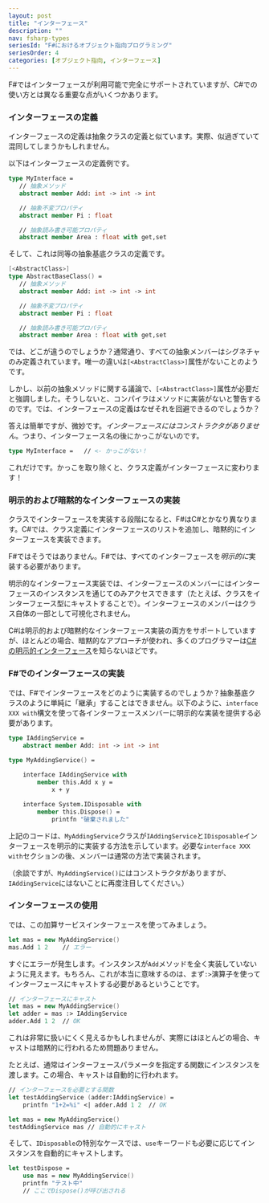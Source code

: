 ```yaml
---
layout: post
title: "インターフェース"
description: ""
nav: fsharp-types
seriesId: "F#におけるオブジェクト指向プログラミング"
seriesOrder: 4
categories: [オブジェクト指向, インターフェース]
---
```


F#ではインターフェースが利用可能で完全にサポートされていますが、C#での使い方とは異なる重要な点がいくつかあります。

### インターフェースの定義

インターフェースの定義は抽象クラスの定義と似ています。実際、似過ぎていて混同してしまうかもしれません。

以下はインターフェースの定義例です。

```fsharp
type MyInterface =
   // 抽象メソッド
   abstract member Add: int -> int -> int

   // 抽象不変プロパティ
   abstract member Pi : float 

   // 抽象読み書き可能プロパティ
   abstract member Area : float with get,set
```

そして、これは同等の抽象基底クラスの定義です。

```fsharp
[<AbstractClass>]
type AbstractBaseClass() =
   // 抽象メソッド
   abstract member Add: int -> int -> int

   // 抽象不変プロパティ
   abstract member Pi : float 

   // 抽象読み書き可能プロパティ
   abstract member Area : float with get,set
```

では、どこが違うのでしょうか？通常通り、すべての抽象メンバーはシグネチャのみ定義されています。唯一の違いは`[<AbstractClass>]`属性がないことのようです。

しかし、以前の抽象メソッドに関する議論で、`[<AbstractClass>]`属性が必要だと強調しました。そうしないと、コンパイラはメソッドに実装がないと警告するのです。では、インターフェースの定義はなぜそれを回避できるのでしょうか？

答えは簡単ですが、微妙です。*インターフェースにはコンストラクタがありません*。つまり、インターフェース名の後にかっこがないのです。

```fsharp
type MyInterface =   // <- かっこがない！
```

これだけです。かっこを取り除くと、クラス定義がインターフェースに変わります！

### 明示的および暗黙的なインターフェースの実装

クラスでインターフェースを実装する段階になると、F#はC#とかなり異なります。C#では、クラス定義にインターフェースのリストを追加し、暗黙的にインターフェースを実装できます。

F#ではそうではありません。F#では、すべてのインターフェースを*明示的に*実装する必要があります。

明示的なインターフェース実装では、インターフェースのメンバーにはインターフェースのインスタンスを通じてのみアクセスできます（たとえば、クラスをインターフェース型にキャストすることで）。インターフェースのメンバーはクラス自体の一部として可視化されません。

C#は明示的および暗黙的なインターフェース実装の両方をサポートしていますが、ほとんどの場合、暗黙的なアプローチが使われ、多くのプログラマーは[C#の明示的インターフェース](https://learn.microsoft.com/ja-jp/dotnet/csharp/programming-guide/interfaces/explicit-interface-implementation)を知らないほどです。


### F#でのインターフェースの実装 ###

では、F#でインターフェースをどのように実装するのでしょうか？抽象基底クラスのように単純に「継承」することはできません。以下のように、`interface XXX with`構文を使って各インターフェースメンバーに明示的な実装を提供する必要があります。

```fsharp
type IAddingService =
    abstract member Add: int -> int -> int

type MyAddingService() =
    
    interface IAddingService with 
        member this.Add x y = 
            x + y

    interface System.IDisposable with 
        member this.Dispose() = 
            printfn "破棄されました"
```

上記のコードは、`MyAddingService`クラスが`IAddingService`と`IDisposable`インターフェースを明示的に実装する方法を示しています。必要な`interface XXX with`セクションの後、メンバーは通常の方法で実装されます。

（余談ですが、`MyAddingService()`にはコンストラクタがありますが、`IAddingService`にはないことに再度注目してください。）

### インターフェースの使用

では、この加算サービスインターフェースを使ってみましょう。

```fsharp
let mas = new MyAddingService()
mas.Add 1 2    // エラー 
```

すぐにエラーが発生します。インスタンスが`Add`メソッドを全く実装していないように見えます。もちろん、これが本当に意味するのは、まず`:>`演算子を使ってインターフェースにキャストする必要があるということです。

```fsharp
// インターフェースにキャスト
let mas = new MyAddingService()
let adder = mas :> IAddingService
adder.Add 1 2  // OK
```

これは非常に扱いにくく見えるかもしれませんが、実際にはほとんどの場合、キャストは暗黙的に行われるため問題ありません。

たとえば、通常はインターフェースパラメータを指定する関数にインスタンスを渡します。この場合、キャストは自動的に行われます。

```fsharp
// インターフェースを必要とする関数
let testAddingService (adder:IAddingService) = 
    printfn "1+2=%i" <| adder.Add 1 2  // OK

let mas = new MyAddingService()
testAddingService mas // 自動的にキャスト
```

そして、`IDisposable`の特別なケースでは、`use`キーワードも必要に応じてインスタンスを自動的にキャストします。

```fsharp
let testDispose = 
    use mas = new MyAddingService()
    printfn "テスト中"
    // ここでDispose()が呼び出される
```

